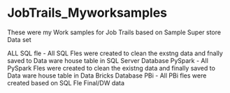 # JobTrails_Myworksamples
These were my Work samples for Job Trails based on Sample Super store Data set

ALL
SQL fle    - All SQL Fles were created to clean the exstng data and fnally saved to Data ware house table in SQL Server Database
PySpark    - All PySpark Fles were created to clean the existng data and finally saved to Data ware house table in Data Bricks Database
PBi        - All PBi fles were created based on SQL Fle Final/DW data
